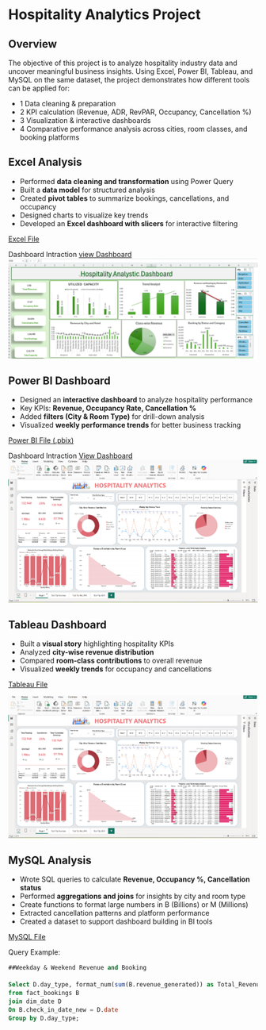 #  Hospitality Analytics Project
## Overview 
The objective of this project is to analyze hospitality industry data and uncover meaningful business insights.
Using Excel, Power BI, Tableau, and MySQL on the same dataset, the project demonstrates how different tools can be applied for:

- 1 Data cleaning & preparation
- 2 KPI calculation (Revenue, ADR, RevPAR, Occupancy, Cancellation %)
- 3 Visualization & interactive dashboards
- 4 Comparative performance analysis across cities, room classes, and booking platforms
 
##  Excel Analysis
- Performed **data cleaning and transformation** using Power Query  
- Built a **data model** for structured analysis  
- Created **pivot tables** to summarize bookings, cancellations, and occupancy  
- Designed charts to visualize key trends  
- Developed an **Excel dashboard with slicers** for interactive filtering  

 [Excel File](https://github.com/laybaismail12345/Hospitality-Project/blob/main/Hospitality_Analytics_Dashboard2.csv)
 
 Dashboard Intraction <a href="https://github.com/laybaismail12345/Hospitality-Project/blob/main/Screenshot%20Excel.png"> view Dashboard</a>
![Excel Dashboard](https://github.com/laybaismail12345/Hospitality-Project/blob/main/Screenshot%20Excel.png)

##  Power BI Dashboard
- Designed an **interactive dashboard** to analyze hospitality performance  
- Key KPIs: **Revenue, Occupancy Rate, Cancellation %**  
- Added **filters (City & Room Type)** for drill-down analysis  
- Visualized **weekly performance trends** for better business tracking  

 [Power BI File (.pbix)](https://github.com/laybaismail12345/Hospitality-Project/blob/main/Hospitality_Analatics_Dashboard%20power%20bi.pbix)  

 Dashboard Intraction <a href="https://github.com/laybaismail12345/Hospitality-Project/blob/main/Screenshot%202025-09-05%20121607.png"> View Dashboard<a/>
![Power BI Dashboard](https://github.com/laybaismail12345/Hospitality-Project/blob/main/Screenshot%202025-09-05%20121607.png)

##  Tableau Dashboard
- Built a **visual story** highlighting hospitality KPIs  
- Analyzed **city-wise revenue distribution**  
- Compared **room-class contributions** to overall revenue  
- Visualized **weekly trends** for occupancy and cancellations  

 [Tableau File](https://github.com/laybaismail12345/Hospitality-Project/blob/main/Tableau%20Hospitality%20Analytics%20Dashboard.twbx)

![Power BI Dashboard](https://github.com/laybaismail12345/Hospitality-Project/blob/main/Screenshot%202025-09-05%20121607.png)


##  MySQL Analysis
- Wrote SQL queries to calculate **Revenue, Occupancy %, Cancellation status**  
- Performed **aggregations and joins** for insights by city and room type
- Create functions to format large numbers in B (Billions) or M (Millions)
- Extracted cancellation patterns and platform performance  
- Created a dataset to support dashboard building in BI tools  

 [MySQL File](https://github.com/laybaismail12345/Hospitality-Project/blob/main/MySQL%20Hospitality%20Analytics%20Project.sql)

 Query Example:  
```sql
##Weekday & Weekend Revenue and Booking

Select D.day_type, format_num(sum(B.revenue_generated)) as Total_Revenue , count(B.booking_status) as Total_Bookings
from fact_bookings B
join dim_date D
On B.check_in_date_new = D.date
Group by D.day_type;
  
